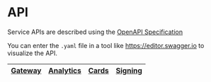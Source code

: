 # API

Service APIs are described using the [OpenAPI Specification](https://github.com/OAI/OpenAPI-Specification)

You can enter the `.yaml` file in a tool like https://editor.swagger.io to visualize the API.


[Gateway](./gateway/openapi.yaml) | [Analytics](./analytics/openapi.yaml) | [Cards](./cards/openapi.yaml) | [Signing](./signing/openapi.yaml)
--------------------------------- | ------------------------------------- | ----------------------------- | ---------------------------------
